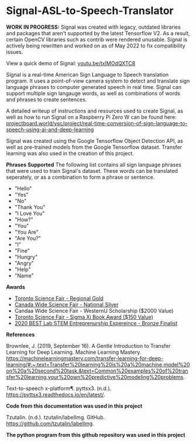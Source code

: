 # Signal-ASL-to-Speech-Translator

**WORK IN PROGRESS:** Signal was created with legacy, outdated libraries and packages that aren't supported by the latest Tensorflow V2. As a result, certain OpenCV libraries such as contrib were rendered unusable. Signal is actively being rewritten and worked on as of May 2022 to fix compatibility issues. 

View a quick demo of Signal:
[youtu.be/txIMOdQXTC8](https://www.youtube.com/watch?v=txIMOdQXTC8)

Signal is a real-time American Sign Language to Speech translation program. It uses a point-of-view camera system to detect and translate sign language phrases to computer generated speech in real time. Signal can support multiple sign langauge words, as well as combinations of words and phrases to create sentences. 

A detailed writeup of instructions and resources used to create Signal, as well as how to run Signal on a Raspberry Pi Zero W can be found here:
[projectboard.world/ysc/project/real-time-conversion-of-sign-language-to-speech-using-ai-and-deep-learning](projectboard.world/ysc/project/real-time-conversion-of-sign-language-to-speech-using-ai-and-deep-learning)

Signal was created using the Google Tensorflow Object Detection API, as well as pre-trained models from the Google Tensorflow dataset. Transfer learning was also used in the creation of this project.

**Phrases Supported**
The following list contains all sign language phrases that were used to train Signal's dataset. These words can be translated seperately, or as a combination to form a phrase or sentence.

* "Hello"
* "Yes"
* "No"
* "Thank You"
* "I Love You"
* "How?"
* "You"
* "You Are"
* "Are You?"
* "I"
* "Fine"
* "Hungry"
* "Angry"
* "Help"
* "Name"


**Awards**
* [Toronto Science Fair - Regional Gold](https://www.torontosciencefair.ca/previous-fairs/2021-gold-medal-recipients#h.lr3yzoszwmvv)
* [Canada Wide Science Fair - National Silver](https://projectboard.world/ysc/project/real-time-conversion-of-sign-language-to-speech-using-ai-and-deep-learning)
* Candaa Wide Science Fair - WesternU Scholarship ($2000 Value)
* [Toronto Science Fair - Sigma Xi Book Award ($150 Value)](https://www.torontosciencefair.ca/previous-fairs/2021-special-award-recipients#h.c7cz7cmwg68u)
* [2020 BEST Lab STEM Entreprenurship Expereince - Bronze Finalist](https://www.instagram.com/p/CS9xKT3ra_Q/)

**References**

Brownlee, J. (2019, September 16). A Gentle Introduction to Transfer Learning for Deep Learning. Machine Learning Mastery. https://machinelearningmastery.com/transfer-learning-for-deep-learning/#:~:text=Transfer%20learning%20is%20a%20machine,model%20on%20a%20second%20task.&text=Common%20examples%20of%20transfer%20learning,your%20own%20predictive%20modeling%20problems.

Text-to-speech x-platform¶. pyttsx3. (n.d.). https://pyttsx3.readthedocs.io/en/latest/.

**Code from this documentation was used in this project**

Tzutalin. (n.d.). tzutalin/labelImg. GitHub. https://github.com/tzutalin/labelImg.

**The python program from this github repository was used in this project**




